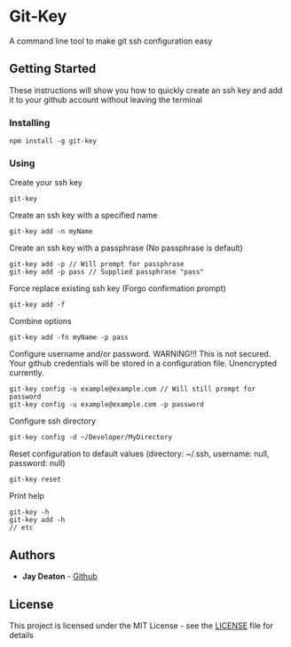 # Git-Key

A command line tool to make git ssh configuration easy

## Getting Started

These instructions will show you how to quickly create an ssh key and add it to your github account without leaving the terminal

### Installing

```
npm install -g git-key
```

### Using

Create your ssh key

```
git-key
```

Create an ssh key with a specified name

```
git-key add -n myName
```

Create an ssh key with a passphrase (No passphrase is default)
```
git-key add -p // Will prompt for passphrase
git-key add -p pass // Supplied passphrase "pass"
```

Force replace existing ssh key (Forgo confirmation prompt)

```
git-key add -f
```

Combine options

```
git-key add -fn myName -p pass
```

Configure username and/or password.  WARNING!!! This is not secured.  Your github credentials will be stored in a configuration file.  Unencrypted currently.

```
git-key config -u example@example.com // Will still prompt for password
git-key config -u example@example.com -p password
```

Configure ssh directory

```
git-key config -d ~/Developer/MyDirectory
```

Reset configuration to default values (directory: ~/.ssh, username: null, password: null)

```
git-key reset
```

Print help

```
git-key -h
git-key add -h
// etc
```

## Authors

* **Jay Deaton** - [Github](https://github.com/jayrdeaton)

## License

This project is licensed under the MIT License - see the [LICENSE](LICENSE) file for details
